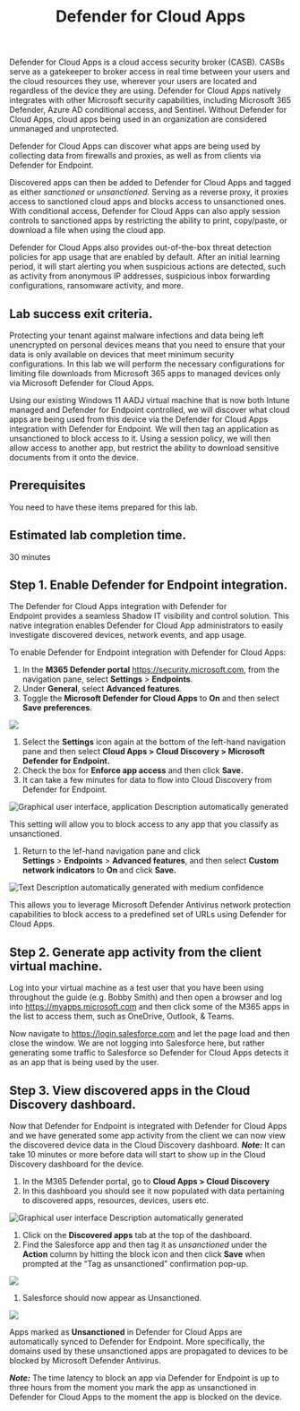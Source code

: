 ﻿---
id: defcloudapp
title: Defender for Cloud Apps 
sidebar_label: Defender for Cloud Apps
slug: /defcloudapp
---

Defender for Cloud Apps is a cloud access security broker (CASB). CASBs serve as a gatekeeper to broker access in real time between your users and the cloud resources they use, wherever your users are located and regardless of the device they are using. Defender for Cloud Apps natively integrates with other Microsoft security capabilities, including Microsoft 365 Defender, Azure AD conditional access, and Sentinel. Without Defender for Cloud Apps, cloud apps being used in an organization are considered unmanaged and unprotected. 

Defender for Cloud Apps can discover what apps are being used by collecting data from firewalls and proxies, as well as from clients via Defender for Endpoint.

Discovered apps can then be added to Defender for Cloud Apps and tagged as either *sanctioned* or *unsanctioned*. Serving as a reverse proxy, it proxies access to sanctioned cloud apps and blocks access to unsanctioned ones. With conditional access, Defender for Cloud Apps can also apply session controls to sanctioned apps by restricting the ability to print, copy/paste, or download a file when using the cloud app.

Defender for Cloud Apps also provides out-of-the-box threat detection policies for app usage that are enabled by default. After an initial learning period, it will start alerting you when suspicious actions are detected, such as activity from anonymous IP addresses, suspicious inbox forwarding configurations, ransomware activity, and more.

## Lab success exit criteria.
Protecting your tenant against malware infections and data being left unencrypted on personal devices means that you need to ensure that your data is only available on devices that meet minimum security configurations. In this lab we will perform the necessary configurations for limiting file downloads from Microsoft 365 apps to managed devices only via Microsoft Defender for Cloud Apps.

Using our existing Windows 11 AADJ virtual machine that is now both Intune managed and Defender for Endpoint controlled, we will discover what cloud apps are being used from this device via the Defender for Cloud Apps integration with Defender for Endpoint. We will then tag an application as unsanctioned to block access to it. Using a session policy, we will then allow access to another app, but restrict the ability to download sensitive documents from it onto the device.

## Prerequisites 
You need to have these items prepared for this lab.

## Estimated lab completion time.
30 minutes











## Step 1. Enable Defender for Endpoint integration.
The Defender for Cloud Apps integration with Defender for Endpoint provides a seamless Shadow IT visibility and control solution. This native integration enables Defender for Cloud App administrators to easily investigate discovered devices, network events, and app usage. 

To enable Defender for Endpoint integration with Defender for Cloud Apps:

1. In the **M365 Defender portal** <https://security.microsoft.com>, from the navigation pane, select **Settings** > **Endpoints**.
1. Under **General**, select **Advanced features**.
1. Toggle the **Microsoft Defender for Cloud Apps** to **On** and then select **Save preferences**.

![](img/defcloudapp.001.png)

1. Select the **Settings** icon again at the bottom of the left-hand navigation pane and then select **Cloud Apps > Cloud Discovery > Microsoft Defender for Endpoint.**
1. Check the box for **Enforce app access** and then click **Save.**
1. It can take a few minutes for data to flow into Cloud Discovery from Defender for Endpoint.

![Graphical user interface, application Description automatically generated](img/defcloudapp.002.png)

This setting will allow you to block access to any app that you classify as unsanctioned.

1. Return to the lef-hand navigation pane and click **Settings** > **Endpoints** > **Advanced features**, and then select **Custom network indicators** to **On** and click **Save.**


![Text Description automatically generated with medium confidence](img/defcloudapp.003.png)

This allows you to leverage Microsoft Defender Antivirus network protection capabilities to block access to a predefined set of URLs using Defender for Cloud Apps.

## Step 2. Generate app activity from the client virtual machine.
Log into your virtual machine as a test user that you have been using throughout the guide (e.g. Bobby Smith) and then open a browser and log into <https://myapps.microsoft.com> and then click some of the M365 apps in the list to access them, such as OneDrive, Outlook, & Teams.

Now navigate to <https://login.salesforce.com> and let the page load and then close the window. We are not logging into Salesforce here, but rather generating some traffic to Salesforce so Defender for Cloud Apps detects it as an app that is being used by the user.
## Step 3. View discovered apps in the Cloud Discovery dashboard.
Now that Defender for Endpoint is integrated with Defender for Cloud Apps and we have generated some app activity from the client we can now view the discovered device data in the Cloud Discovery dashboard. ***Note:*** It can take 10 minutes or more before data will start to show up in the Cloud Discovery dashboard for the device.

1. In the M365 Defender portal, go to **Cloud Apps > Cloud Discovery**
1. In this dashboard you should see it now populated with data pertaining to discovered apps, resources, devices, users etc.

![Graphical user interface Description automatically generated](img/defcloudapp.004.png)

1. Click on the **Discovered apps** tab at the top of the dashboard.
1. Find the Salesforce app and then tag it as *unsanctioned* under the **Action** column by hitting the block icon and then click **Save** when prompted at the “Tag as unsanctioned” confirmation pop-up.

![](img/defcloudapp.005.png)

1. Salesforce should now appear as Unsanctioned.

![](img/defcloudapp.006.png)

Apps marked as **Unsanctioned** in Defender for Cloud Apps are automatically synced to Defender for Endpoint. More specifically, the domains used by these unsanctioned apps are propagated to devices to be blocked by Microsoft Defender Antivirus.

***Note:*** The time latency to block an app via Defender for Endpoint is up to three hours from the moment you mark the app as unsanctioned in Defender for Cloud Apps to the moment the app is blocked on the device.
